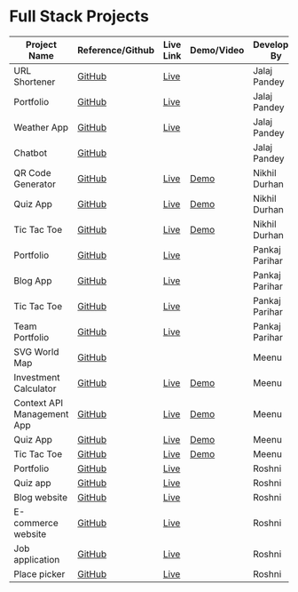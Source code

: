 # Full Stack Projects

| Project Name                  | Reference/Github                                               | Live Link                                             | Demo/Video                                              | Developed By    |
|-------------------------------|---------------------------------------------------------------|------------------------------------------------------|---------------------------------------------------------|-----------------|
| URL Shortener                 | [GitHub](https://github.com/jalaj-pandey/theshorty)            | [Live](https://theshorty.netlify.app/)               |                                                         | Jalaj Pandey    |
| Portfolio                     | [GitHub](https://github.com/jalaj-pandey/myport)               | [Live](https://thejalaj.netlify.app/)                |                                                         | Jalaj Pandey    |
| Weather App                   | [GitHub](https://github.com/jalaj-pandey/MausamVibhag)         | [Live](https://mausamsuchna.netlify.app/)            |                                                         | Jalaj Pandey    |
| Chatbot                       | [GitHub](https://github.com/jalaj-pandey/files-upload)         |                                                      |                                                         | Jalaj Pandey    |
| QR Code Generator             | [GitHub](https://github.com/Nikhil-Durhan/qr_code_generator.git) | [Live](https://qr-code-generator-tan-chi.vercel.app/) | [Demo](https://drive.google.com/file/d/1le483D1hikFGreRKF-WpVWhiqn2Tlpn5/view?usp=drivesdk) | Nikhil Durhan   |
| Quiz App                      | [GitHub](https://github.com/Nikhil-Durhan/quiz_app.git)        | [Live](https://quiz-app-delta-eight-70.vercel.app/)  | [Demo](https://drive.google.com/file/d/1PAejBHhXZBeo4oxK5Ny-PwWu3WkAMu6F/view?usp=drivesdk) | Nikhil Durhan   |
| Tic Tac Toe                   | [GitHub](https://github.com/Nikhil-Durhan/tic_tac_toe.git)     | [Live](https://tic-tac-toe-2i21.vercel.app/)         | [Demo](https://drive.google.com/file/d/1aepNh3-Iv9Up5TlmGY0go-T4sgDlU-aO/view?usp=drivesdk) | Nikhil Durhan   |
| Portfolio                     | [GitHub](https://github.com/pankajparihar0/portfolio)          | [Live](https://portfoliopankajsingh.netlify.app/)    |                                                         | Pankaj Parihar  |
| Blog App                      | [GitHub](https://github.com/pankajparihar0/The-Blog)           | [Live](https://my-project-managment.netlify.app/)     |                                                         | Pankaj Parihar  |
| Tic Tac Toe                   | [GitHub](https://github.com/pankajparihar0/tic-tac-toe)        | [Live](https://playthe-tic-tac-toe.netlify.app/)      |                                                         | Pankaj Parihar  |
| Team Portfolio                | [GitHub](https://github.com/pankajparihar0/edquest-internship/tree/master/team-portfolio) | [Live](https://manageteam-edquest.netlify.app/team-portfolio/) |            | Pankaj Parihar  |
| SVG World Map                 | [GitHub](https://github.com/meenu84/world-map)                 |                                                      |                                                         | Meenu           |
| Investment Calculator         | [GitHub](https://github.com/meenu84/investment-calculator)     | [Live](https://eclectic-twilight-e4fb7c.netlify.app/) | [Demo](https://drive.google.com/file/d/1HmFrGJWK48YETDTAEZ5jzSOypHQVKbYH/view?usp=drivesdk) | Meenu           |
| Context API Management App    | [GitHub](https://github.com/meenu84/context-api-management-app) | [Live](https://legendary-dasik-0e6f74.netlify.app/)   | [Demo](https://drive.google.com/file/d/1HbNBTrPfY0UPzf1TXoalTgbU0Rtg7EXS/view?usp=drivesdk) | Meenu           |
| Quiz App                      | [GitHub](https://github.com/meenu84/quiz-app)                  | [Live](https://gregarious-froyo-9de261.netlify.app/)  | [Demo](https://drive.google.com/file/d/1HZaHK0w2bPMpymkIL5CwGmLyauq4KmaS/view?usp=drivesdk) | Meenu           |
| Tic Tac Toe                   | [GitHub](https://github.com/meenu84/Tic-Tac-Toe)               | [Live](https://dapper-croissant-0daf44.netlify.app/)  | [Demo](https://drive.google.com/file/d/1Hj1d_RsJ2xZOJoEMqspGoXeIdgl2J_pN/view?usp=drivesdk) | Meenu           |
| Portfolio                     | [GitHub](https://github.com/roshni9812/portfolio)              | [Live](https://ro-portfolio-1.netlify.app/)          |                                                         | Roshni          |
| Quiz app                      | [GitHub](https://github.com/roshni9812/Quizz-App)              | [Live](https://quiz-app-react1.netlify.app/)         |                                                         | Roshni          |
| Blog website                  | [GitHub](https://github.com/roshni9812/website-template2)      | [Live](https://rwebsite-template.netlify.app/)        |                                                         | Roshni          |
| E-commerce website            | [GitHub](https://github.com/roshni9812/glowing-master-website) | [Live](https://glowingwebsite.netlify.app/)          |                                                         | Roshni          |
| Job application               | [GitHub](https://github.com/roshni9812/Job-website)            | [Live](https://job-wesite.netlify.app/)              |                                                         | Roshni          |
| Place picker                  | [GitHub](https://github.com/roshni9812/PlacePicker)            | [Live](https://placepicker-sideeffects.netlify.app/) |                                                         | Roshni          |
